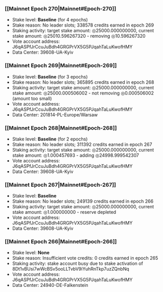 ### [[Mainnet Epoch 270|Mainnet#Epoch-270]]
* Stake level: **Baseline** (for 4 epochs)
* Stake reason: No leader slots; 338578 credits earned in epoch 269
* Staking activity: target stake amount: ◎25000.000000000, current stake amount: ◎25010.596267320 - removing ◎10.596267320
* Vote account address: J6qASPfJrCcuJuBdh4GRGPrVX5G5PJqahTaLuKwofHMY
* Data Center: 39608-UA-Kyiv
### [[Mainnet Epoch 269|Mainnet#Epoch-269]]
* Stake level: **Baseline** (for 3 epochs)
* Stake reason: No leader slots; 365895 credits earned in epoch 268
* Staking activity: target stake amount: ◎25000.000000000, current stake amount: ◎25000.000506002 - not removing ◎0.000506002 (amount too small)
* Vote account address: J6qASPfJrCcuJuBdh4GRGPrVX5G5PJqahTaLuKwofHMY
* Data Center: 201814-PL-Europe/Warsaw
### [[Mainnet Epoch 268|Mainnet#Epoch-268]]
* Stake level: **Baseline** (for 2 epochs)
* Stake reason: No leader slots; 311392 credits earned in epoch 267
* Staking activity: target stake amount: ◎25000.000000000, current stake amount: ◎1.000457693 - adding ◎24998.999542307
* Vote account address: J6qASPfJrCcuJuBdh4GRGPrVX5G5PJqahTaLuKwofHMY
* Data Center: 39608-UA-Kyiv
### [[Mainnet Epoch 267|Mainnet#Epoch-267]]
* Stake level: **Baseline**
* Stake reason: No leader slots; 249139 credits earned in epoch 266
* Staking activity: target stake amount: ◎25000.000000000, current stake amount: ◎1.000000000 - reserve depleted
* Vote account address: J6qASPfJrCcuJuBdh4GRGPrVX5G5PJqahTaLuKwofHMY
* Data Center: 39608-UA-Kyiv
### [[Mainnet Epoch 266|Mainnet#Epoch-266]]
* Stake level: **None**
* Stake reason: Insufficient vote credits: 0 credits earned in epoch 265
* Staking activity: stake account busy due to stake activation of 8Dt1vBUsi7wWcBSv5ooLLTvbV9iYuhRnTkp7uzZQnbNq
* Vote account address: J6qASPfJrCcuJuBdh4GRGPrVX5G5PJqahTaLuKwofHMY
* Data Center: 24940-DE-Falkenstein